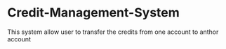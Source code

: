 # Credit-Management-System
This system allow user to transfer the credits from one account to anthor account
